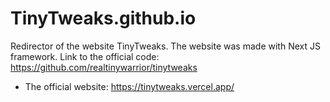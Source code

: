 # TinyTweaks.github.io

Redirector of the website TinyTweaks. The website was made with Next JS framework. Link to the official code: https://github.com/realtinywarrior/tinytweaks

-   The official website: https://tinytweaks.vercel.app/
